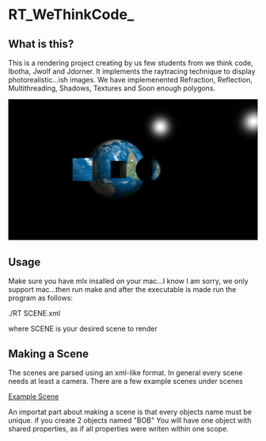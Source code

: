 # RT_WeThinkCode_

## What is this?
This is a rendering project creating by us few students from we think code, Ibotha, Jwolf and Jdorner. It implements the raytracing technique to display photorealistic...ish images. We have implemenented Refraction, Reflection, Multithreading, Shadows, Textures and Soon enough polygons.

![Heller?](https://github.com/WolfenGames/RT_WeThinkCode_/blob/master/Screen%20Shots/Celestial%20crystal%20ball.jpg)


## Usage

Make sure you have mlx insalled on your mac...I know I am sorry, we only support mac...then run make and after the executable is made run the program as follows:

./RT SCENE.xml

where SCENE is your desired scene to render

## Making a Scene

The scenes are parsed using an xml-like format. In general every scene needs at least a camera. There are a few example scenes under scenes

[Example Scene](https://github.com/WolfenGames/RT_WeThinkCode_/blob/master/scenes/light.xml)

An importat part about making a scene is that every objects name must be unique. if you create 2 objects named "BOB" You will have one object with shared properties, as if all properties were writen within one scope.
